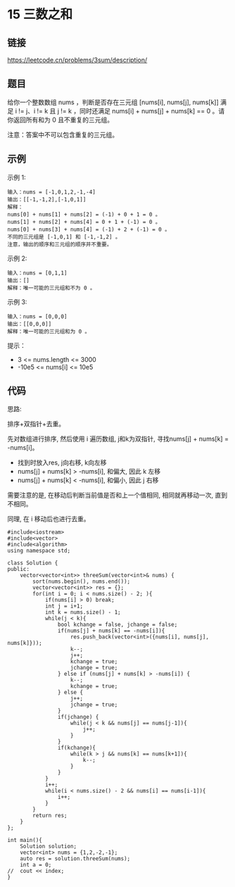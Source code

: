 # 15 三数之和
## 链接
https://leetcode.cn/problems/3sum/description/

## 题目 
给你一个整数数组 nums ，判断是否存在三元组 [nums[i], nums[j], nums[k]] 满足 i != j、i != k 且 j != k ，同时还满足 nums[i] + nums[j] + nums[k] == 0 。请你返回所有和为 0 且不重复的三元组。

注意：答案中不可以包含重复的三元组。

## 示例
示例 1:
```
输入：nums = [-1,0,1,2,-1,-4]
输出：[[-1,-1,2],[-1,0,1]]
解释：
nums[0] + nums[1] + nums[2] = (-1) + 0 + 1 = 0 。
nums[1] + nums[2] + nums[4] = 0 + 1 + (-1) = 0 。
nums[0] + nums[3] + nums[4] = (-1) + 2 + (-1) = 0 。
不同的三元组是 [-1,0,1] 和 [-1,-1,2] 。
注意，输出的顺序和三元组的顺序并不重要。
```
示例 2:
```
输入：nums = [0,1,1]
输出：[]
解释：唯一可能的三元组和不为 0 。
```
示例 3:
```
输入：nums = [0,0,0]
输出：[[0,0,0]]
解释：唯一可能的三元组和为 0 。
```

提示：

- 3 <= nums.length <= 3000
- -10e5 <= nums[i] <= 10e5

## 代码
思路:

排序+双指针+去重。

先对数组进行排序, 然后使用 i 遍历数组, j和k为双指针, 寻找nums[j] + nums[k] = -nums[i]。

- 找到时放入res, j向右移, k向左移
- nums[j] + nums[k] > -nums[i], 和偏大, 因此 k 左移
- nums[j] + nums[k] < -nums[i], 和偏小, 因此 j 右移

需要注意的是, 在移动后判断当前值是否和上一个值相同, 相同就再移动一次, 直到不相同。

同理, 在 i 移动后也进行去重。
```
#include<iostream>
#include<vector>
#include<algorithm>
using namespace std;

class Solution {
public:
    vector<vector<int>> threeSum(vector<int>& nums) {
        sort(nums.begin(), nums.end());
        vector<vector<int>> res = {};
        for(int i = 0; i < nums.size() - 2; ){
			if(nums[i] > 0) break;
			int j = i+1;
			int k = nums.size() - 1;
			while(j < k){
				bool kchange = false, jchange = false;
				if(nums[j] + nums[k] == -nums[i]){
					res.push_back(vector<int>({nums[i], nums[j], nums[k]}));
					k--;
					j++;
					kchange = true;
					jchange = true;
				} else if (nums[j] + nums[k] > -nums[i]) {
					k--;
					kchange = true;
				} else {
					j++;
					jchange = true;
				}
				if(jchange) {
					while(j < k && nums[j] == nums[j-1]){
						j++;
					}
				}
				if(kchange){
					while(k > j && nums[k] == nums[k+1]){
						k--;
					}
				}
			}
			i++;
			while(i < nums.size() - 2 && nums[i] == nums[i-1]){
				i++;
			}
		}
        return res;
    }
};

int main(){
	Solution solution;
	vector<int> nums = {1,2,-2,-1};
	auto res = solution.threeSum(nums);
	int a = 0;
//	cout << index;
}
```